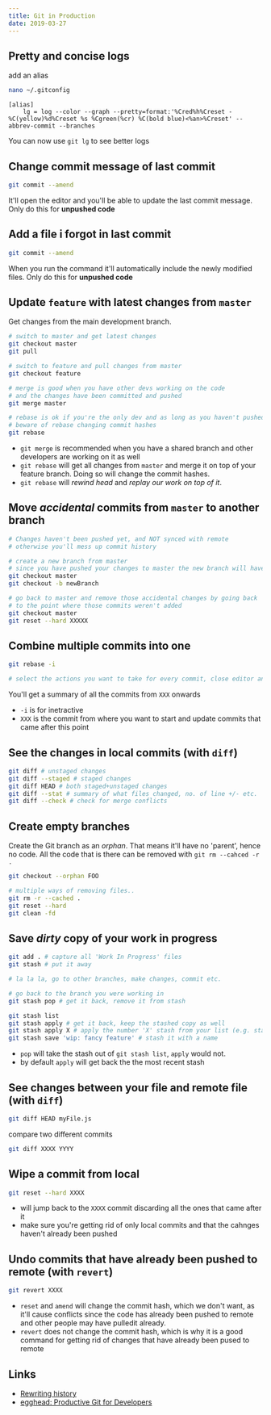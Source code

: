 ```yaml
---
title: Git in Production
date: 2019-03-27
---
```


## Pretty and concise logs
add an alias

```bash
nano ~/.gitconfig
```

```
[alias]
	lg = log --color --graph --pretty=format:'%Cred%h%Creset -%C(yellow)%d%Creset %s %Cgreen(%cr) %C(bold blue)<%an>%Creset' --abbrev-commit --branches
```

You can now use `git lg` to see better logs

## Change commit message of last commit

```bash
git commit --amend
```
It'll open the editor and you'll be able to update the last commit message. Only do this for **unpushed code**

## Add a file i forgot in last commit

```bash
git commit --amend
```

When you run the command it'll automatically include the newly modified files. Only do this for **unpushed code**

## Update `feature` with latest changes from `master`

Get changes from the main development branch.

```bash
# switch to master and get latest changes
git checkout master
git pull

# switch to feature and pull changes from master
git checkout feature

# merge is good when you have other devs working on the code 
# and the changes have been committed and pushed
git merge master

# rebase is ok if you're the only dev and as long as you haven't pushed yet
# beware of rebase changing commit hashes
git rebase
```
- `git merge` is recommended when you have a shared branch and other developers are working on it as well
- `git rebase` will get all changes from `master` and merge it on top of your feature branch. Doing so will change the commit hashes.
- `git rebase` will _rewind head_ and _replay our work on top of it_.

## Move _accidental_ commits from `master` to another branch

```bash
# Changes haven't been pushed yet, and NOT synced with remote
# otherwise you'll mess up commit history

# create a new branch from master 
# since you have pushed your changes to master the new branch will have those changes
git checkout master
git checkout -b newBranch

# go back to master and remove those accidental changes by going back
# to the point where those commits weren't added
git checkout master
git reset --hard XXXXX
```

## Combine multiple commits into one

```bash
git rebase -i 

# select the actions you want to take for every commit, close editor and continue
```

You'll get a summary of all the commits from `XXX` onwards

- `-i` is for inetractive 
- `XXX` is the commit from where you want to start and update commits that came after this point

## See the changes in local commits (with `diff`)

```bash
git diff # unstaged changes
git diff --staged # staged changes
git diff HEAD # both staged+unstaged changes
git diff --stat # summary of what files changed, no. of line +/- etc.
git diff --check # check for merge conflicts
```

## Create empty branches
Create the Git branch as an _orphan_. That means it'll have no 'parent', hence no code. All the code that is there can be removed with `git rm --cahced -r .`

```bash
git checkout --orphan FOO

# multiple ways of removing files.. 
git rm -r --cached .
git reset --hard
git clean -fd
```

## Save _dirty_ copy of your work in progress

```bash
git add . # capture all 'Work In Progress' files
git stash # put it away

# la la la, go to other branches, make changes, commit etc.

# go back to the branch you were working in
git stash pop # get it back, remove it from stash
```

```bash
git stash list
git stash apply # get it back, keep the stashed copy as well
git stash apply X # apply the number 'X' stash from your list (e.g. stash@{1})
git stash save 'wip: fancy feature' # stash it with a name
```

- `pop` will take the stash out of `git stash list`, `apply` would not.
- by default `apply` will get back the the most recent stash

## See changes between your file and remote file (with `diff`)

```bash
git diff HEAD myFile.js
```

compare two different commits

```bash
git diff XXXX YYYY
```

## Wipe a commit from local

```bash
git reset --hard XXXX
```

- will jump back to the `XXXX` commit discarding all the ones that came after it
- make sure you're getting rid of only local commits and that the cahnges haven't already been pushed

## Undo commits that have already been pushed to remote (with `revert`)

```bash
git revert XXXX
```

- `reset` and `amend` will change the commit hash, which we don't want, as it'll cause conflicts since the code has already been pushed to remote and other people may have pulledit already. 
- `revert` does not change the commit hash, which is why it is a good command for getting rid of changes that have already been pused to remote 

Links
---

- [Rewriting history](https://www.atlassian.com/git/tutorials/rewriting-history)
- [egghead: Productive Git for Developers](https://egghead.io/courses/productive-git-for-developers)
